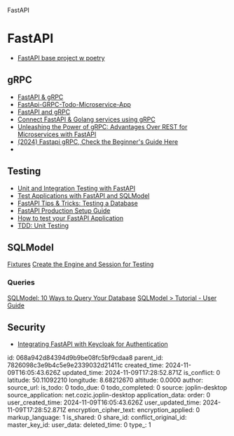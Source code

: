 FastAPI

# FastAPI

* [FastAPI base project w poetry](https://medium.com/@arturocuicas/fastapi-base-project-bb4bbf322d23)

## gRPC
* [FastAPI & gRPC](https://apidog.com/blog/fastapi-grpc/)
* [FastApi-GRPC-Todo-Microservice-App](https://github.com/AliBigdeli/FastApi-GRPC-Todo-Microservice-App)
* [FastAPI and gRPC](https://medium.com/@arturocuicas/fastapi-and-grpc-19c9b329b211)
* [Connect FastAPI & Golang services using gRPC](https://dev.to/ankitbrijwasi/connect-fastapi-golang-services-using-grpc-4k3d)
* [Unleashing the Power of gRPC: Advantages Over REST for Microservices with FastAPI](https://medium.com/@dinghan1995/unleashing-the-power-of-grpc-advantages-over-rest-for-microservices-with-fastapi-af1b2a82bad0)
* [(2024) Fastapi gRPC, Check the Beginner's Guide Here](https://apidog.com/blog/fastapi-grpc/)
* 


## Testing
* [Unit and Integration Testing with FastAPI](https://jnikenoueba.medium.com/unit-and-integration-testing-with-fastapi-e30797242cd7)
* [Test Applications with FastAPI and SQLModel](https://sqlmodel.tiangolo.com/tutorial/fastapi/tests/)
* [FastAPI Tips & Tricks: Testing a Database](https://dev.to/jbrocher/fastapi-testing-a-database-5ao5)
* [FastAPI Production Setup Guide](https://dev.to/dpills/fastapi-production-setup-guide-1hhh#project-structure)
* [How to test your FastAPI Application](https://youtu.be/qC8AJzML3E4?si=MDAg9irBAaoqbMrp)
* [TDD: Unit Testing ](https://www.linkedin.com/posts/valentinajemuovic_tdd-unittesting-softwareengineering-activity-7259472115387576320-htnq?utm_source=share&utm_medium=member_desktop)


## SQLModel
[Fixtures](https://sqlmodel.tiangolo.com/tutorial/fastapi/tests/#pytest-fixtures)
[Create the Engine and Session for Testing](https://sqlmodel.tiangolo.com/tutorial/fastapi/tests/#create-the-engine-and-session-for-testing)
### Queries
[SQLModel: 10 Ways to Query Your Database](https://medium.com/@kasperjuunge/sqlmodel-10-ways-to-query-your-database-60a0722c1fd2)
[SQLModel > Tutorial - User Guide](https://sqlmodel.tiangolo.com/tutorial/)

## Security
* [Integrating FastAPI with Keycloak for Authentication](https://anqorithm.medium.com/integrating-fastapi-with-keycloak-for-authentication-151d0996afbc)

id: 068a942d84394d9b9be08fc5bf9cdaa8
parent_id: 7826098c3e9b4c5e9e2339032d21411c
created_time: 2024-11-09T16:05:43.626Z
updated_time: 2024-11-09T17:28:52.871Z
is_conflict: 0
latitude: 50.11092210
longitude: 8.68212670
altitude: 0.0000
author: 
source_url: 
is_todo: 0
todo_due: 0
todo_completed: 0
source: joplin-desktop
source_application: net.cozic.joplin-desktop
application_data: 
order: 0
user_created_time: 2024-11-09T16:05:43.626Z
user_updated_time: 2024-11-09T17:28:52.871Z
encryption_cipher_text: 
encryption_applied: 0
markup_language: 1
is_shared: 0
share_id: 
conflict_original_id: 
master_key_id: 
user_data: 
deleted_time: 0
type_: 1
